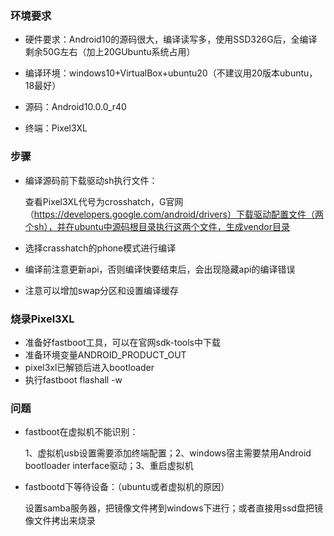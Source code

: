 ### 环境要求

* 硬件要求：Android10的源码很大，编译读写多，使用SSD326G后，全编译剩余50G左右（加上20GUbuntu系统占用）

* 编译环境：windows10+VirtualBox+ubuntu20（不建议用20版本ubuntu，18最好）
* 源码：Android10.0.0_r40
* 终端：Pixel3XL

### 步骤

* 编译源码前下载驱动sh执行文件：

  查看Pixel3XL代号为crosshatch，G官网（https://developers.google.com/android/drivers）下载驱动配置文件（两个sh），并在ubuntu中源码根目录执行这两个文件，生成vendor目录

* 选择crasshatch的phone模式进行编译
* 编译前注意更新api，否则编译快要结束后，会出现隐藏api的编译错误
* 注意可以增加swap分区和设置编译缓存

### 烧录Pixel3XL

* 准备好fastboot工具，可以在官网sdk-tools中下载
* 准备环境变量ANDROID_PRODUCT_OUT
* pixel3xl已解锁后进入bootloader
* 执行fastboot flashall -w

### 问题

* fastboot在虚拟机不能识别：

  1、虚拟机usb设置需要添加终端配置；2、windows宿主需要禁用Android bootloader interface驱动；3、重启虚拟机

* fastbootd下等待设备：（ubuntu或者虚拟机的原因）

  设置samba服务器，把镜像文件拷到windows下进行；或者直接用ssd盘把镜像文件拷出来烧录